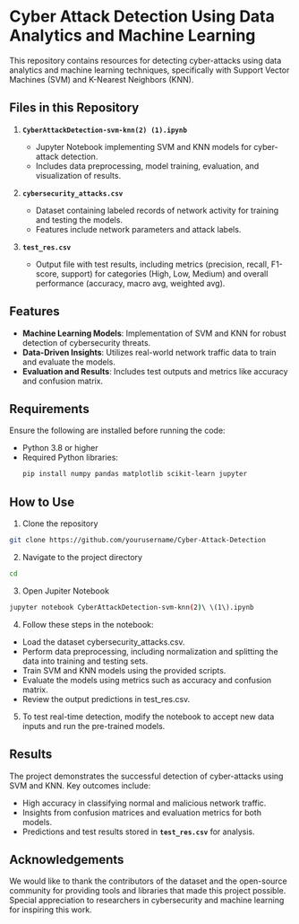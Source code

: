 # Cyber Attack Detection Using Data Analytics and Machine Learning  

This repository contains resources for detecting cyber-attacks using data analytics and machine learning techniques, specifically with Support Vector Machines (SVM) and K-Nearest Neighbors (KNN).  

## Files in this Repository  

1. **`CyberAttackDetection-svm-knn(2) (1).ipynb`**  
   - Jupyter Notebook implementing SVM and KNN models for cyber-attack detection.  
   - Includes data preprocessing, model training, evaluation, and visualization of results.  

2. **`cybersecurity_attacks.csv`**  
   - Dataset containing labeled records of network activity for training and testing the models.  
   - Features include network parameters and attack labels.  

3. **`test_res.csv`**  
   - Output file with test results, including metrics (precision, recall, F1-score, support) for categories (High, Low, Medium) and overall performance (accuracy, macro avg, weighted avg).

## Features  

- **Machine Learning Models**: Implementation of SVM and KNN for robust detection of cybersecurity threats.  
- **Data-Driven Insights**: Utilizes real-world network traffic data to train and evaluate the models.  
- **Evaluation and Results**: Includes test outputs and metrics like accuracy and confusion matrix.  

## Requirements  

Ensure the following are installed before running the code:  
- Python 3.8 or higher  
- Required Python libraries:  
  ```bash
  pip install numpy pandas matplotlib scikit-learn jupyter
  ```

## How to Use

1. Clone the repository
  ```bash
  git clone https://github.com/yourusername/Cyber-Attack-Detection
  ```

2. Navigate to the project directory
  ```bash
  cd
  ```

3. Open Jupiter Notebook
  ```bash
  jupyter notebook CyberAttackDetection-svm-knn(2)\ \(1\).ipynb
  ```
4. Follow these steps in the notebook:
- Load the dataset cybersecurity_attacks.csv.
- Perform data preprocessing, including normalization and splitting the data into training and testing sets.
- Train SVM and KNN models using the provided scripts.
- Evaluate the models using metrics such as accuracy and confusion matrix.
- Review the output predictions in test_res.csv.

5. To test real-time detection, modify the notebook to accept new data inputs and run the pre-trained models.

## Results

The project demonstrates the successful detection of cyber-attacks using SVM and KNN. Key outcomes include:

- High accuracy in classifying normal and malicious network traffic.
- Insights from confusion matrices and evaluation metrics for both models.
- Predictions and test results stored in **`test_res.csv`** for analysis.

## Acknowledgements

We would like to thank the contributors of the dataset and the open-source community for providing tools and libraries that made this project possible. Special appreciation to researchers in cybersecurity and machine learning for inspiring this work.
